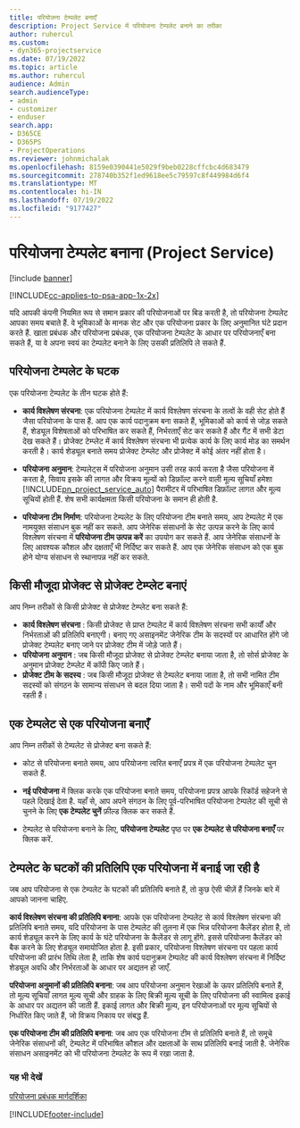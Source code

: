 ```yaml
---
title: परियोजना टेम्पलेट बनाएँ
description: Project Service में परियोजना टेम्पलेट बनाने का तरीका
author: ruhercul
ms.custom:
- dyn365-projectservice
ms.date: 07/19/2022
ms.topic: article
ms.author: ruhercul
audience: Admin
search.audienceType:
- admin
- customizer
- enduser
search.app:
- D365CE
- D365PS
- ProjectOperations
ms.reviewer: johnmichalak
ms.openlocfilehash: 8159e0390441e5029f9beb0228cffcbc4d683479
ms.sourcegitcommit: 278740b352f1ed9618ee5c79597c8f449984d6f4
ms.translationtype: MT
ms.contentlocale: hi-IN
ms.lasthandoff: 07/19/2022
ms.locfileid: "9177427"
---
```

# <a name="create-a-project-template-project-service"></a>परियोजना टेम्पलेट बनाना (Project Service)

[!include [banner](../includes/psa-now-project-operations.md)]

[!INCLUDE[cc-applies-to-psa-app-1x-2x](../includes/cc-applies-to-psa-app-1x-2x.md)]

यदि आपकी कंपनी नियमित रूप से समान प्रकार की परियोजनाओं पर बिड करती है, तो परियोजना टेम्पलेट आपका समय बचाते हैं. वे भूमिकाओं के मानक सेट और एक परियोजना प्रकार के लिए अनुमानित घंटे प्रदान करते हैं. खाता प्रबंधक और परियोजना प्रबंधक, एक परियोजना टेम्पलेट के आधार पर परियोजनाएँ बना सकते हैं, या वे अपना स्‍वयं का टेम्‍पलेट बनाने के लिए उसकी प्रतिलिपि ले सकते हैं.  
  
## <a name="components-of-project-template"></a>परियोजना टेम्पलेट के घटक
 एक परियोजना टेम्पलेट के तीन घटक होते हैं:  
  
- **कार्य विश्लेषण संरचना**: एक परियोजना टेम्‍पलेट में कार्य विश्लेषण संरचना के तत्‍वों के वही सेट होते हैं जैसा परियोजना के पास हैं. आप एक कार्य पदानुक्रम बना सकते हैं, भूमिकाओं को कार्य से जोड़ सकते हैं, शेड्यूल विशेषताओं को परिभाषित कर सकते हैं, निर्भरताएँ सेट कर सकते हैं और गैंट में सभी डेटा देख सकते हैं। प्रोजेक्ट टेम्प्लेट में कार्य विश्लेषण संरचना भी प्रत्येक कार्य के लिए कार्य मोड का समर्थन करती है। कार्य शेड्यूल बनाते समय प्रोजेक्ट टेम्प्लेट और प्रोजेक्ट में कोई अंतर नहीं होता है।  
  
- **परियोजना अनुमान**: टेम्पलेट्स में परियोजना अनुमान उसी तरह कार्य करता है जैसा परियोजना में करता है, सिवाय इसके की लागत और विक्रय मूल्‍यों को डिफ़ॉल्ट करने वाली मूल्‍य सूचियाँ हमेशा [!INCLUDE[pn_project_service_auto](../includes/pn-project-service-auto.md)] पैरामीटर में परिभाषित डिफ़ॉल्ट लागत और मूल्‍य सूचियों होती हैं. शेष सभी कार्यक्षमता किसी परियोजना के समान ही होती है.  
  
- **परियोजना टीम निर्माण**: परियोजना टेम्‍पलेट के लिए परियोजना टीम बनाते समय, आप टेम्पलेट में एक नामयुक्त संसाधन बुक नहीं कर सकते. आप जेनेरिक संसाधनों के सेट उत्‍पन्न करने के लिए कार्य विश्लेषण संरचना में **परियोजना टीम उत्‍पन्न करें** का उपयोग कर सकते हैं. आप जेनेरिक संसाधनों के लिए आवश्यक कौशल और दक्षताएँ भी निर्दिष्ट कर सकते हैं. आप एक जेनेरिक संसाधन को एक बुक होने योग्‍य संसाधन से स्थानापन्न नहीं कर सकते.  

## <a name="create-a-project-template-from-an-existing-project"></a>किसी मौजूदा प्रोजेक्ट से प्रोजेक्ट टेम्प्लेट बनाएं
आप निम्न तरीकों से किसी प्रोजेक्ट से प्रोजेक्ट टेम्प्लेट बना सकते हैं:

- **कार्य विश्लेषण संरचना** : किसी प्रोजेक्ट से प्राप्त टेम्पलेट में कार्य विश्लेषण संरचना सभी कार्यों और निर्भरताओं की प्रतिलिपि बनाएगी। बनाए गए असाइनमेंट जेनेरिक टीम के सदस्यों पर आधारित होंगे जो प्रोजेक्ट टेम्पलेट बनाए जाने पर प्रोजेक्ट टीम में जोड़े जाते हैं।
- **परियोजना अनुमान** : जब किसी मौजूदा प्रोजेक्ट से प्रोजेक्ट टेम्प्लेट बनाया जाता है, तो सोर्स प्रोजेक्ट के अनुमान प्रोजेक्ट टेम्प्लेट में कॉपी किए जाते हैं।
- **प्रोजेक्ट टीम के सदस्य** : जब किसी मौजूदा प्रोजेक्ट से टेम्पलेट बनाया जाता है, तो सभी नामित टीम सदस्यों को संगठन के सामान्य संसाधन से बदल दिया जाता है। सभी पदों के नाम और भूमिकाएँ बनी रहती हैं।

## <a name="create-a-project-from-a-template"></a>एक टेम्पलेट से एक परियोजना बनाएँ  
 आप निम्न तरीकों से टेम्पलेट से प्रोजेक्ट बना सकते हैं:  
  
-   कोट से परियोजना बनाते समय, आप परियोजना त्‍वरित बनाएँ प्रपत्र में एक परियोजना टेम्पलेट चुन सकते हैं.  
  
-   **नई परियोजना** में क्लिक करके एक परियोजना बनाते समय, परियोजना प्रपत्र आपके रिकॉर्ड सहेजने से पहले दिखाई देता है. यहाँ से, आप अपने संगठन के लिए पूर्व-परिभाषित परियोजना टेम्‍पलेट की सूची से चुनने के लिए **एक टेम्पलेट चुनें** फ़ील्ड क्लिक कर सकते हैं.  
  
-   टेम्‍पलेट से परियोजना बनाने के लिए, **परियोजना टेम्‍पलेट** पृष्ठ पर **एक टेम्पलेट से परियोजना बनाएँ** पर क्लिक करें.  
  
## <a name="copying-components-of-a-template-to-a-project"></a>टेम्पलेट के घटकों की प्रतिलिपि एक परियोजना में बनाई जा रही है  
 जब आप परियोजना से एक टेम्पलेट के घटकों की प्रतिलिपि बनाते हैं, तो कुछ ऐसी चीज़ें हैं जिनके बारे में आपको जानना चाहिए.  
  
 **कार्य विश्लेषण संरचना की प्रतिलिपि बनाना**: आपके एक परियोजना टेम्‍पलेट से कार्य विश्लेषण संरचना की प्रतिलिपि बनाते समय, यदि परियोजना के पास टेम्‍पलेट की तुलना में एक भिन्न परियोजना कैलेंडर होता है, तो कार्य शेड्यूल करने के लिए कार्य के घंटे परियोजना के कैलेंडर से लागू होंगे. इससे परियोजना कैलेंडर को बैक करने के लिए शेड्यूल समायोजित होता है. इसी प्रकार, परियोजना विश्लेषण संरचना पर पहला कार्य परियोजना की प्रारंभ तिथि लेता है, ताकि शेष कार्य पदानुक्रम टेम्‍पलेट की कार्य विश्लेषण संरचना में निर्दिष्ट शेड्यूल अवधि और निर्भरताओं के आधार पर अद्यतन हो जाएँ.  
  
 **परियोजना अनुमानों की प्रतिलिपि बनाना**: जब आप परियोजना अनुमान रेखाओं के ऊपर प्रतिलिपि बनाते हैं, तो मूल्य सूचियाँ लागत मूल्य सूची और ग्राहक के लिए बिक्री मूल्य सूची के लिए परियोजना की स्वामित्व इकाई के आधार पर अद्यतन की जाती हैं. इकाई लागत और बिक्री मूल्य, इन परियोजनाओं पर मूल्य सूचियों से निर्धारित किए जाते हैं, जो विक्रय निकाय पर संबद्ध हैं.  
  
 **एक परियोजना टीम की प्रतिलिपि बनाना**: जब आप एक परियोजना टीम से प्रतिलिपि बनाते हैं, तो समूचे जेनेरिक संसाधनों की, टेम्‍पलेट में परिभाषित कौशल और दक्षताओं के साथ प्रतिलिपि बनाई जाती है. जेनेरिक संसाधन असाइनमेंट को भी परियोजना टेम्पलेट के रूप में रखा जाता है.  
  
### <a name="see-also"></a>यह भी देखें  
 [परियोजना प्रबंधक मार्गदर्शिका](../psa/project-manager-guide.md)


[!INCLUDE[footer-include](../includes/footer-banner.md)]
